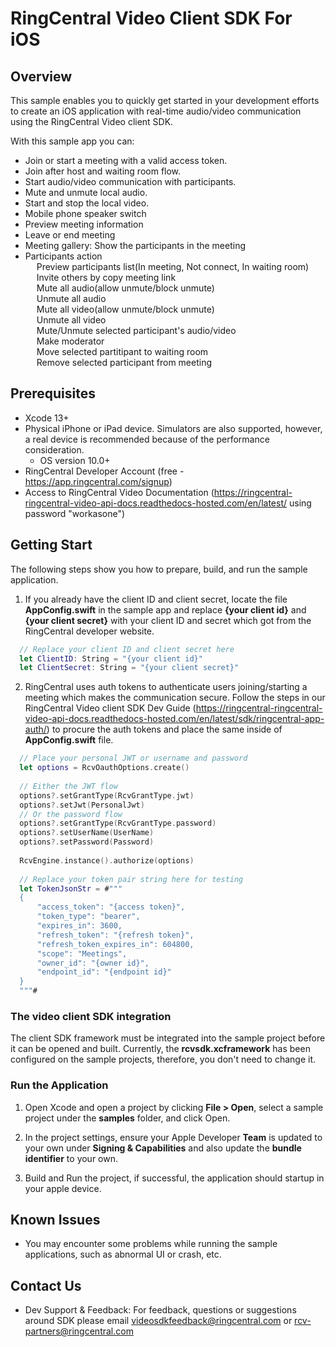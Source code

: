 # RingCentral Video Client SDK For iOS

## Overview

This sample enables you to quickly get started in your development efforts to create an iOS application with real-time audio/video communication using the RingCentral Video client SDK.

With this sample app you can:

- Join or start a meeting with a valid access token.
- Join after host and waiting room flow.
- Start audio/video communication with participants.
- Mute and unmute local audio.
- Start and stop the local video.
- Mobile phone speaker switch
- Preview meeting information
- Leave or end meeting
- Meeting gallery: Show the participants in the meeting
- Participants action  
&emsp; Preview participants list(In meeting, Not connect, In waiting room)  
&emsp; Invite others by copy meeting link  
&emsp; Mute all audio(allow unmute/block unmute)  
&emsp; Unmute all audio  
&emsp; Mute all video(allow unmute/block unmute)  
&emsp; Unmute all video  
&emsp; Mute/Unmute selected participant's audio/video  
&emsp; Make moderator  
&emsp; Move selected partitipant to waiting room  
&emsp; Remove selected participant from meeting


## Prerequisites

- Xcode 13+
- Physical iPhone or iPad device. Simulators are also supported, however, a real device is recommended because of the performance consideration.
    - OS version 10.0+
- RingCentral Developer Account (free - https://app.ringcentral.com/signup)
- Access to RingCentral Video Documentation (https://ringcentral-ringcentral-video-api-docs.readthedocs-hosted.com/en/latest/ using password "workasone")

## Getting Start

The following steps show you how to prepare, build, and run the sample application.

1. If you already have the client ID and client secret, locate the file **AppConfig.swift** in the sample app and replace **{your client id}** and **{your client secret}** with your client ID and secret which got from the RingCentral developer website.

  ```swift
    // Replace your client ID and client secret here
    let ClientID: String = "{your client id}"
    let ClientSecret: String = "{your client secret}"
  ```

2. RingCentral uses auth tokens to authenticate users joining/starting a meeting which makes the communication secure. Follow the steps in our RingCentral Video client SDK Dev Guide (https://ringcentral-ringcentral-video-api-docs.readthedocs-hosted.com/en/latest/sdk/ringcentral-app-auth/) to procure the auth tokens and place the same inside of **AppConfig.swift** file.

  ```swift
    // Place your personal JWT or username and password
    let options = RcvOauthOptions.create()
    
    // Either the JWT flow
    options?.setGrantType(RcvGrantType.jwt)
    options?.setJwt(PersonalJwt)
    // Or the password flow
    options?.setGrantType(RcvGrantType.password)
    options?.setUserName(UserName)
    options?.setPassword(Password)
    
    RcvEngine.instance().authorize(options)
    
    // Replace your token pair string here for testing
    let TokenJsonStr = #"""
    {
        "access_token": "{access token}",
        "token_type": "bearer",
        "expires_in": 3600,
        "refresh_token": "{refresh token}",
        "refresh_token_expires_in": 604800,
        "scope": "Meetings",
        "owner_id": "{owner id}",
        "endpoint_id": "{endpoint id}"
    }
    """#
  ```

### The video client SDK integration

The client SDK framework must be integrated into the sample project before it can be opened and built. Currently, the **rcvsdk.xcframework** has been configured on the sample projects, therefore, you don't need to change it.

### Run the Application

1. Open Xcode and open a project by clicking **File > Open**, select a sample project under the **samples** folder, and click Open.

2. In the project settings, ensure your Apple Developer **Team** is updated to your own under **Signing & Capabilities** and also update the **bundle identifier** to your own.

3. Build and Run the project, if successful, the application should startup in your apple device.

## Known Issues

- You may encounter some problems while running the sample applications, such as abnormal UI or crash, etc.

## Contact Us

- Dev Support & Feedback: For feedback, questions or suggestions around SDK please email videosdkfeedback@ringcentral.com or rcv-partners@ringcentral.com

